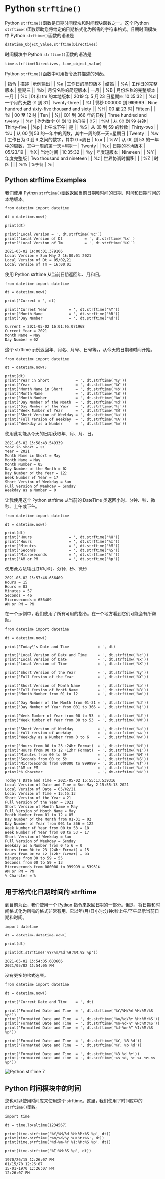 # Python `strftime()`

Python `strftime()`函数是日期时间模块和时间模块函数之一。这个 Python `strftime()`函数帮助您将给定的日期格式化为所需的字符串格式。日期时间模块中 Python `strftime()`函数的语法是

```
datetime_Object_Value.strftime(Directives)
```

时间模块中 Python `strftime()`函数的语法是

```
time.strftime(Directives, time_object_value)
```

Python `strftime()`函数中可用指令及其描述的列表。

| 指令 | 描述 | 示例输出 |
| %a | 工作日的简短版本 | 结婚 |
| %A | 工作日的完整版本 | 星期三 |
| %b | 月份名称的简短版本 | 一月 |
| %B | 月份名称的完整版本 | 一月 |
| %c | Dt 和 tm 的本地版本 | 2019 年 5 月 23 日星期四 10:35:32 |
| %d | 一个月的天数 01 到 31 | Twenty-three |
| %f | 微秒 000000 到 999999 | Nine hundred and sixty-five thousand and sixty |
| %H | 00 至 23 时 | Fifteen |
| %I | 00 至 12 时 | Ten |
| %j | 001 到 366 年的日数 | Three hundred and twenty |
| %m | 作为数字 01 到 12 的月份 | 05 |
| %M | 从 00 到 59 分钟 | Thirty-five |
| %p | 上午或下午 | 是 |
| %S | 从 00 到 59 的秒数 | Thirty-two |
| %U | 从 00 到 53 的一年中的周数，其中一周的第一天=星期日 | Twenty |
| %w | 工作日为 0 到 6 之间的数字，其中 0 =周日 | four |
| %W | 从 00 到 53 的一年中的周数，其中一周的第一天=星期一 | Twenty |
| %x | 日期的本地版本 | 05/23/19 |
| %X | 当地时间 | 10:35:32 |
| %y | 年度短版本 | Nineteen |
| %Y | 年度完整版 | Two thousand and nineteen |
| %z | 世界协调时偏移 |  |
| %Z | 时区 |  |
| %% | %字符 | % |

## Python strftime Examples

我们使用 Python `strftime()`函数返回当前日期和时间的日期、时间和日期时间的本地版本。

```
from datetime import datetime

dt = datetime.now()

print(dt)

print('Local Version = ', dt.strftime('%c'))
print('Local Version of Dt          = ', dt.strftime('%x'))
print('Local Version of Tm          = ', dt.strftime('%X'))
```

```
2021-05-02 16:00:01.379106
Local Version = Sun May 2 16:00:01 2021
Local Version of Dt = 05/02/21
Local Version of Tm = 16:00:01
```

使用 Python strftime 从当前日期返回年、月和日。

```
from datetime import datetime

dt = datetime.now()

print('Current = ', dt)

print('Current Year          = ', dt.strftime('%Y'))
print('Month Name            = ', dt.strftime('%B'))
print('Day Number            = ', dt.strftime('%d')) 
```

```
Current = 2021-05-02 16:01:05.071968
Current Year = 2021
Month Name = May
Day Number = 02
```

这个 strftime 示例返回年、月名、月号、日号等。，从今天的日期和时间开始。

```
from datetime import datetime

dt = datetime.now()

print(dt)
print('Year in Short            = ', dt.strftime('%y'))
print('Year                     = ', dt.strftime('%Y'))
print('Month Name in Short      = ', dt.strftime('%b'))
print('Month Name               = ', dt.strftime('%B'))
print('Month Number             = ', dt.strftime('%m'))
print('Day Number of the Month  = ', dt.strftime('%d'))
print('Day Number of the Year   = ', dt.strftime('%j'))
print('Week Number of Year      = ', dt.strftime('%W'))
print('Short Version of Weekday = ', dt.strftime('%a'))
print('Full Version of Weekday  = ', dt.strftime('%A'))
print('Weekday as a Number      = ', dt.strftime('%w'))
```

使用此功能从今天的日期获取年、月、月、日。

```
2021-05-02 15:58:43.549339
Year in Short = 21
Year = 2021
Month Name in Short = May
Month Name = May
Month Number = 05
Day Number of the Month = 02
Day Number of the Year = 122
Week Number of Year = 17
Short Version of Weekday = Sun
Full Version of Weekday = Sunday
Weekday as a Number = 0
```

让我使用这个 Python strftime 从当前的 DateTime 类返回小时、分钟、秒、微秒、上午或下午。

```
from datetime import datetime

dt = datetime.now()

print(dt)
print('Hours                 = ', dt.strftime('%H'))
print('Hours                 = ', dt.strftime('%I'))
print('Minutes               = ', dt.strftime('%M'))
print('Seconds               = ', dt.strftime('%S'))
print('Microseconds          = ', dt.strftime('%f'))
print('AM or PM              = ', dt.strftime('%p'))
```

使用此方法输出打印小时、分钟、秒、微秒

```
2021-05-02 15:57:46.656409
Hours = 15
Hours = 03
Minutes = 57
Seconds = 46
Microseconds = 656409
AM or PM = PM
```

在一个示例中，我们使用了所有可用的指令。在一个地方看到它们可能会有所帮助。

```
from datetime import datetime

dt = datetime.now()

print('Today\'s Date and Time             = ', dt)

print('Local Version of Date and Time     = ', dt.strftime('%c'))
print('Local Version of Date              = ', dt.strftime('%x'))
print('Local Version of Time              = ', dt.strftime('%X'))

print('Short Version of the Year          = ', dt.strftime('%y'))
print('Full Version of the Year           = ', dt.strftime('%Y'))

print('Short Version of Month Name        = ', dt.strftime('%b'))
print('Full Version of Month Name         = ', dt.strftime('%B'))
print('Month Number from 01 to 12         = ', dt.strftime('%m'))

print('Day Number of the Month from 01-31 = ', dt.strftime('%d'))
print('Day Number of Year from 001 to 366 = ', dt.strftime('%j'))

print('Week Number of Year from 00 to 53  = ', dt.strftime('%U'))
print('Week Number of Year from 00 to 53  = ', dt.strftime('%W'))

print('Short Version of Weekday           = ', dt.strftime('%a'))
print('Full Version of Weekday            = ', dt.strftime('%A'))
print('Weekday as a Number from 0 to 6    = ', dt.strftime('%w'))

print('Hours from 00 to 23 (24hr Format)  = ', dt.strftime('%H'))
print('Hours from 00 to 12 (12hr Format)  = ', dt.strftime('%I'))
print('Minutes from 00 to 59              = ', dt.strftime('%M'))
print('Seconds from 00 to 59              = ', dt.strftime('%S'))
print('Microseconds from 000000 to 999999 = ', dt.strftime('%f'))
print('AM or PM                           = ', dt.strftime('%p'))
print('% Charcter                         = ', dt.strftime('%%'))
```

```
Today's Date and Time = 2021-05-02 15:55:13.539316
Local Version of Date and Time = Sun May 2 15:55:13 2021
Local Version of Date = 05/02/21
Local Version of Time = 15:55:13
Short Version of the Year = 21
Full Version of the Year = 2021
Short Version of Month Name = May
Full Version of Month Name = May
Month Number from 01 to 12 = 05
Day Number of the Month from 01-31 = 02
Day Number of Year from 001 to 366 = 122
Week Number of Year from 00 to 53 = 18
Week Number of Year from 00 to 53 = 17
Short Version of Weekday = Sun
Full Version of Weekday = Sunday
Weekday as a Number from 0 to 6 = 0
Hours from 00 to 23 (24hr Format) = 15
Hours from 00 to 12 (12hr Format) = 03
Minutes from 00 to 59 = 55
Seconds from 00 to 59 = 13
Microseconds from 000000 to 999999 = 539316
AM or PM = PM
% Charcter = %
```

## 用于格式化日期时间的 strftime

到目前为止，我们使用一个 [Python](https://www.tutorialgateway.org/python-tutorial/) 指令来返回日期的一部分。但是，将日期和时间格式化为所需的格式非常有用。它以年/月/日小时:分钟:秒上午/下午显示当前日期和时间。

```
import datetime

dt = datetime.datetime.now()

print(dt)

print(dt.strftime('%Y/%m/%d %H:%M:%S %p'))
```

```
2021-05-02 15:54:05.603666
2021/05/02 15:54:05 PM
```

没有更多的格式选项。

```
from datetime import datetime

dt = datetime.now()

print('Current Date and Time    = ', dt)

print('Formatted Date and Time  = ', dt.strftime('%Y/%M/%d %H:%M:%S %p'))
print('Formatted Date and Time  = ', dt.strftime('%m/%d/%y %H:%M:%S'))
print('Formatted Date and Time  = ', dt.strftime('%m-%d-%Y %H:%M:%S'))
print('Formatted Date and Time  = ', dt.strftime('%d-%m-%Y %I:%M:%S %p'))

print('Formatted Date and Time  = ', dt.strftime('%Y, %B %d'))
print('Formatted Date and Time  = ', dt.strftime('%Y, %b %d'))

print('Formatted Date and Time  = ', dt.strftime('%B %d %y'))
print('Formatted Date and Time  = ', dt.strftime('%B %d, %Y %I-%M-%S %p'))
```

![Python strftime 7](img/2b184fbc9f6dc1b71842201efc2bd0a1.png)

## Python 时间模块中的时间

您也可以使用时间库来使用这个 strftime。这里，我们使用了时间库中的`strftime()`函数。

```
import time

dt = time.localtime(1234567)

print(time.strftime('%Y/%M/%d %H:%M:%S %p', dt))
print(time.strftime('%m/%d/%y %H:%M:%S', dt))
print(time.strftime('%d-%m-%Y %I:%M:%S %p', dt))

print(time.strftime('%I:%M:%S %p', dt))
```

```
1970/26/15 12:26:07 PM
01/15/70 12:26:07
15-01-1970 12:26:07 PM
12:26:07 PM
```